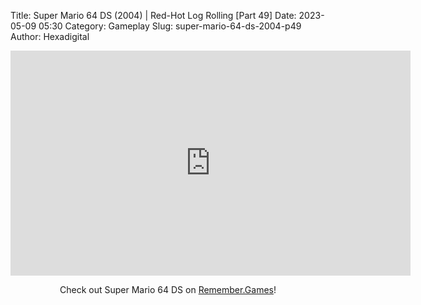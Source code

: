 Title: Super Mario 64 DS (2004) | Red-Hot Log Rolling [Part 49]
Date: 2023-05-09 05:30
Category: Gameplay
Slug: super-mario-64-ds-2004-p49
Author: Hexadigital

<center><iframe src="https://www.youtube.com/embed/rFk_tAno3nU?feature=oembed" allow="accelerometer; autoplay; encrypted-media; gyroscope; picture-in-picture" width="640" height="360" frameborder="0"></iframe>

Check out Super Mario 64 DS on [Remember.Games](https://remember.games/game/2250/super-mario-64-ds/)!</center>